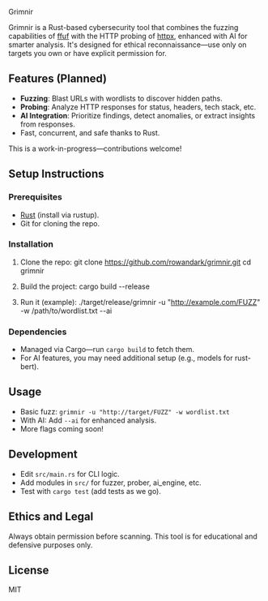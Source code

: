  Grimnir

Grimnir is a Rust-based cybersecurity tool that combines the fuzzing capabilities of [ffuf](https://github.com/ffuf/ffuf) with the HTTP probing of [httpx](https://github.com/projectdiscovery/httpx), enhanced with AI for smarter analysis. It's designed for ethical reconnaissance—use only on targets you own or have explicit permission for.

## Features (Planned)
- **Fuzzing**: Blast URLs with wordlists to discover hidden paths.
- **Probing**: Analyze HTTP responses for status, headers, tech stack, etc.
- **AI Integration**: Prioritize findings, detect anomalies, or extract insights from responses.
- Fast, concurrent, and safe thanks to Rust.

This is a work-in-progress—contributions welcome!

## Setup Instructions

### Prerequisites
- [Rust](https://www.rust-lang.org/tools/install) (install via rustup).
- Git for cloning the repo.

### Installation
1. Clone the repo:
git clone https://github.com/rowandark/grimnir.git
cd grimnir

2. Build the project:
cargo build --release

3. Run it (example):
./target/release/grimnir -u "http://example.com/FUZZ" -w /path/to/wordlist.txt --ai

### Dependencies
- Managed via Cargo—run `cargo build` to fetch them.
- For AI features, you may need additional setup (e.g., models for rust-bert).

## Usage
- Basic fuzz: `grimnir -u "http://target/FUZZ" -w wordlist.txt`
- With AI: Add `--ai` for enhanced analysis.
- More flags coming soon!

## Development
- Edit `src/main.rs` for CLI logic.
- Add modules in `src/` for fuzzer, prober, ai_engine, etc.
- Test with `cargo test` (add tests as we go).

## Ethics and Legal
Always obtain permission before scanning. This tool is for educational and defensive purposes only.

## License
MIT
